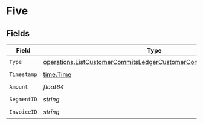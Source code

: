 # Five


## Fields

| Field                                                                                                                                                    | Type                                                                                                                                                     | Required                                                                                                                                                 | Description                                                                                                                                              |
| -------------------------------------------------------------------------------------------------------------------------------------------------------- | -------------------------------------------------------------------------------------------------------------------------------------------------------- | -------------------------------------------------------------------------------------------------------------------------------------------------------- | -------------------------------------------------------------------------------------------------------------------------------------------------------- |
| `Type`                                                                                                                                                   | [operations.ListCustomerCommitsLedgerCustomerCommitsResponse200Type](../../models/operations/listcustomercommitsledgercustomercommitsresponse200type.md) | :heavy_check_mark:                                                                                                                                       | N/A                                                                                                                                                      |
| `Timestamp`                                                                                                                                              | [time.Time](https://pkg.go.dev/time#Time)                                                                                                                | :heavy_check_mark:                                                                                                                                       | N/A                                                                                                                                                      |
| `Amount`                                                                                                                                                 | *float64*                                                                                                                                                | :heavy_check_mark:                                                                                                                                       | N/A                                                                                                                                                      |
| `SegmentID`                                                                                                                                              | *string*                                                                                                                                                 | :heavy_check_mark:                                                                                                                                       | N/A                                                                                                                                                      |
| `InvoiceID`                                                                                                                                              | *string*                                                                                                                                                 | :heavy_check_mark:                                                                                                                                       | N/A                                                                                                                                                      |
